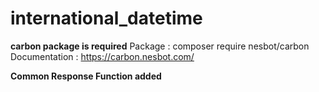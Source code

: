 # international_datetime
**carbon package is required**
Package : composer require nesbot/carbon
Documentation : https://carbon.nesbot.com/

**Common Response Function added**
